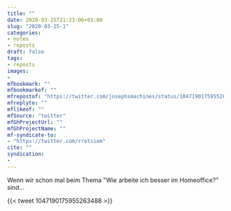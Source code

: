 ```yaml
---
title: ""
date: 2020-03-25T21:23:06+01:00
slug: "2020-03-25-1"
categories:
- notes
- reposts
draft: false
tags:
- reposts
images:
-
mfbookmark: ""
mfbookmarkof: ""
mfrepostof: "https://twitter.com/josephsmachines/status/1047190175955263488"
mfreplyto: ""
mflikeof: ""
mfSource: "twitter"
mfGhProjectUrl: ""
mfGhProjectName: ""
mf-syndicate-to:
- "https://twitter.com/rretsiem"
cite: ""
syndication:
-
---
```


Wenn wir schon mal beim Thema "Wie arbeite ich besser im Homeoffice?" sind…

{{< tweet 1047190175955263488 >}}
